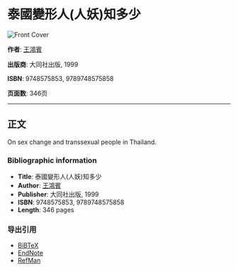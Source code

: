 # 泰國變形人(人妖)知多少

![Front Cover](/googlebooks/images/no_cover_thumb.gif)

**作者**: [王鴻賓](https://www.google.com/search?tbo=p&tbm=bks&q=inauthor:%22%E7%8E%8B%E9%B4%BB%E8%B3%893%22)

**出版商**: 大同社出版, 1999

**ISBN**: 9748575853, 9789748575858

**页面数**: 346页

---

## 正文

On sex change and transsexual people in Thailand.

### Bibliographic information

- **Title**: 泰國變形人(人妖)知多少
- **Author**: [王鴻賓](https://www.google.com/search?tbo=p&tbm=bks&q=inauthor:%22%E7%8E%8B%E9%B4%BB%E8%B3%93%22&source=gbs_metadata_r&cad=1)
- **Publisher**: 大同社出版, 1999
- **ISBN**: 9748575853, 9789748575858
- **Length**: 346 pages

### 导出引用

- [BiBTeX](https://books.google.com/books/download/%E6%B3%B0%E5%9C%8B%E8%AE%8A%E5%BD%A2%E4%BA%BA_%E4%BA%BA%E5%A6%96_%E7%9F%A5%E5%A4%9A%E5%B0%91.bibtex?id=IHretwAACAAJ&output=bibtex)
- [EndNote](https://books.google.com/books/download/%E6%B3%B0%E5%9C%8B%E8%AE%8A%E5%BD%A2%E4%BA%BA_%E4%BA%BA%E5%A6%96_%E7%9F%A5%E5%A4%9A%E5%B0%91.enw?id=IHretwAACAAJ&output=enw)
- [RefMan](https://books.google.com/books/download/%E6%B3%B0%E5%9C%8B%E8%AE%8A%E5%BD%A2%E4%BA%BA_%E4%BA%BA%E5%A6%96_%E7%9F%A5%E5%A4%9A%E5%B0%91.ris?id=IHretwAACAAJ&output=ris)